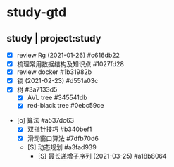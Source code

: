 # study-gtd
## study | project:study
* [X] review Rg (2021-01-26)  #c616db22
* [X] 梳理常用数据结构及知识点  #1027fd28
* [X] review docker  #1b31982b
* [X] 锁 (2021-02-23)  #d551a03c
* [X] 树  #3a7133d5
    * [X] AVL tree  #345541db
    * [X] red-black tree  #0ebc59ce
* [o] 算法  #a537dc63
    * [X] 双指针技巧  #b340bef1
    * [X] 滑动窗口算法  #7dfb70d6
    * [S] 动态规划  #a3fad939
        * [S] 最长递增子序列 (2021-03-25)  #a18b8064

